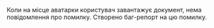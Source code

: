  Коли на місце аватарки користувач завантажує документ, нема повідомлення про помилку. Створено баг-репорт на цю помилку.